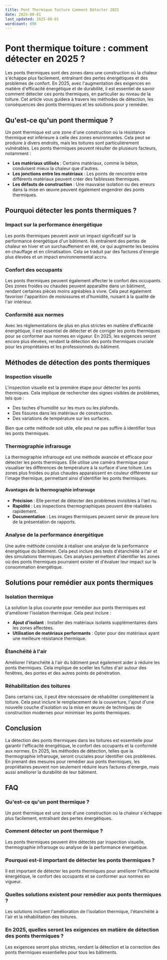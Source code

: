 ```yaml
---
title: Pont Thermique Toiture Comment Détecter 2025
date: 2025-08-01
last_updated: 2025-08-01
wordcount: 898
---
```


# Pont thermique toiture : comment détecter en 2025 ?

Les ponts thermiques sont des zones dans une construction où la chaleur s'échappe plus facilement, entraînant des pertes énergétiques et des problèmes de confort. En 2025, avec l'augmentation des exigences en matière d'efficacité énergétique et de durabilité, il est essentiel de savoir comment détecter ces ponts thermiques, en particulier au niveau de la toiture. Cet article vous guidera à travers les méthodes de détection, les conséquences des ponts thermiques et les solutions pour y remédier.

## Qu'est-ce qu'un pont thermique ?

Un pont thermique est une zone d'une construction où la résistance thermique est inférieure à celle des zones environnantes. Cela peut se produire à divers endroits, mais les toitures sont particulièrement vulnérables. Les ponts thermiques peuvent résulter de plusieurs facteurs, notamment :

- **Les matériaux utilisés** : Certains matériaux, comme le béton, conduisent mieux la chaleur que d'autres.
- **Les jonctions entre les matériaux** : Les points de rencontre entre différents matériaux peuvent créer des faiblesses thermiques.
- **Les défauts de construction** : Une mauvaise isolation ou des erreurs dans la mise en œuvre peuvent également engendrer des ponts thermiques.

## Pourquoi détecter les ponts thermiques ?

### Impact sur la performance énergétique

Les ponts thermiques peuvent avoir un impact significatif sur la performance énergétique d'un bâtiment. Ils entraînent des pertes de chaleur en hiver et un surchauffement en été, ce qui augmente les besoins en chauffage et en climatisation. Cela se traduit par des factures d'énergie plus élevées et un impact environnemental accru.

### Confort des occupants

Les ponts thermiques peuvent également affecter le confort des occupants. Des zones froides ou chaudes peuvent apparaître dans un bâtiment, rendant certaines pièces moins agréables à vivre. Cela peut également favoriser l'apparition de moisissures et d'humidité, nuisant à la qualité de l'air intérieur.

### Conformité aux normes

Avec les réglementations de plus en plus strictes en matière d'efficacité énergétique, il est essentiel de détecter et de corriger les ponts thermiques pour se conformer aux normes en vigueur. En 2025, les exigences seront encore plus élevées, rendant la détection des ponts thermiques cruciale pour les propriétaires et les professionnels du bâtiment.

## Méthodes de détection des ponts thermiques

### Inspection visuelle

L'inspection visuelle est la première étape pour détecter les ponts thermiques. Cela implique de rechercher des signes visibles de problèmes, tels que :

- Des taches d'humidité sur les murs ou les plafonds.
- Des fissures dans les matériaux de construction.
- Des variations de température sur les surfaces.

Bien que cette méthode soit utile, elle peut ne pas suffire à identifier tous les ponts thermiques.

### Thermographie infrarouge

La thermographie infrarouge est une méthode avancée et efficace pour détecter les ponts thermiques. Elle utilise une caméra thermique pour visualiser les différences de température à la surface d'une toiture. Les zones plus froides ou plus chaudes apparaissent en couleur différente sur l'image thermique, permettant ainsi d'identifier les ponts thermiques.

#### Avantages de la thermographie infrarouge

- **Précision** : Elle permet de détecter des problèmes invisibles à l'œil nu.
- **Rapidité** : Les inspections thermographiques peuvent être réalisées rapidement.
- **Documentation** : Les images thermiques peuvent servir de preuve lors de la présentation de rapports.

### Analyse de la performance énergétique

Une autre méthode consiste à réaliser une analyse de la performance énergétique du bâtiment. Cela peut inclure des tests d'étanchéité à l'air et des simulations thermiques. Ces analyses permettent d'identifier les zones où des ponts thermiques pourraient exister et d'évaluer leur impact sur la consommation énergétique.

## Solutions pour remédier aux ponts thermiques

### Isolation thermique

La solution la plus courante pour remédier aux ponts thermiques est d'améliorer l'isolation thermique. Cela peut inclure :

- **Ajout d'isolant** : Installer des matériaux isolants supplémentaires dans les zones affectées.
- **Utilisation de matériaux performants** : Opter pour des matériaux ayant une meilleure résistance thermique.

### Étanchéité à l'air

Améliorer l'étanchéité à l'air du bâtiment peut également aider à réduire les ponts thermiques. Cela implique de sceller les fuites d'air autour des fenêtres, des portes et des autres points de pénétration.

### Réhabilitation des toitures

Dans certains cas, il peut être nécessaire de réhabiliter complètement la toiture. Cela peut inclure le remplacement de la couverture, l'ajout d'une nouvelle couche d'isolation ou la mise en œuvre de techniques de construction modernes pour minimiser les ponts thermiques.

## Conclusion

La détection des ponts thermiques dans les toitures est essentielle pour garantir l'efficacité énergétique, le confort des occupants et la conformité aux normes. En 2025, les méthodes de détection, telles que la thermographie infrarouge, seront cruciales pour identifier ces problèmes. En prenant des mesures pour remédier aux ponts thermiques, les propriétaires peuvent non seulement réduire leurs factures d'énergie, mais aussi améliorer la durabilité de leur bâtiment.

## FAQ

### Qu'est-ce qu'un pont thermique ?

Un pont thermique est une zone d'une construction où la chaleur s'échappe plus facilement, entraînant des pertes énergétiques.

### Comment détecter un pont thermique ?

Les ponts thermiques peuvent être détectés par inspection visuelle, thermographie infrarouge ou analyse de la performance énergétique.

### Pourquoi est-il important de détecter les ponts thermiques ?

Il est important de détecter les ponts thermiques pour améliorer l'efficacité énergétique, le confort des occupants et se conformer aux normes en vigueur.

### Quelles solutions existent pour remédier aux ponts thermiques ?

Les solutions incluent l'amélioration de l'isolation thermique, l'étanchéité à l'air et la réhabilitation des toitures.

### En 2025, quelles seront les exigences en matière de détection des ponts thermiques ?

Les exigences seront plus strictes, rendant la détection et la correction des ponts thermiques essentielles pour tous les bâtiments.